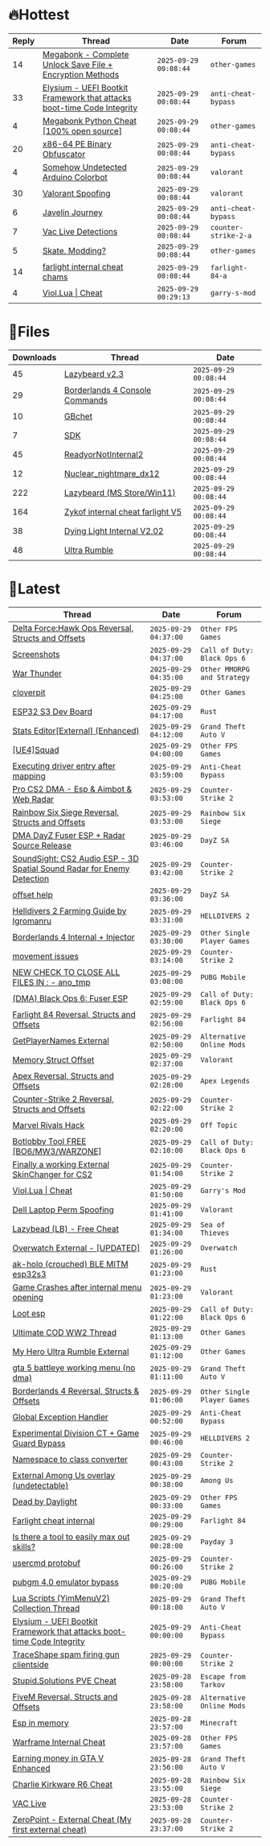 # 🔥Hottest
|Reply|Thread|Date|Forum|
|-----|------|----|-----|
|14|[Megabonk &#45; Complete Unlock Save File &#43; Encryption Methods](https://%75%6E%6B%6E%6F%77%6E%63%68%65%61%74%73.%6D%65/%66%6F%72%75%6D/other-games/718985-megabonk-complete-unlock-save-file-encryption-methods.html)|`2025-09-29 00:08:44`|`other-games`|
|33|[Elysium &#45; UEFI Bootkit Framework that attacks boot&#45;time Code Integrity](https://%75%6E%6B%6E%6F%77%6E%63%68%65%61%74%73.%6D%65/%66%6F%72%75%6D/anti-cheat-bypass/718917-elysium-uefi-bootkit-framework-attacks-boot-time-code-integrity.html)|`2025-09-29 00:08:44`|`anti-cheat-bypass`|
|4|[Megabonk Python Cheat &#91;100% open source&#93;](https://%75%6E%6B%6E%6F%77%6E%63%68%65%61%74%73.%6D%65/%66%6F%72%75%6D/other-games/718610-megabonk-python-cheat-100-source.html)|`2025-09-29 00:08:44`|`other-games`|
|20|[x86&#45;64 PE Binary Obfuscator](https://%75%6E%6B%6E%6F%77%6E%63%68%65%61%74%73.%6D%65/%66%6F%72%75%6D/anti-cheat-bypass/718591-x86-64-pe-binary-obfuscator.html)|`2025-09-29 00:08:44`|`anti-cheat-bypass`|
|4|[Somehow Undetected Arduino Colorbot](https://%75%6E%6B%6E%6F%77%6E%63%68%65%61%74%73.%6D%65/%66%6F%72%75%6D/valorant/718563-somehow-undetected-arduino-colorbot.html)|`2025-09-29 00:08:44`|`valorant`|
|30|[Valorant Spoofing](https://%75%6E%6B%6E%6F%77%6E%63%68%65%61%74%73.%6D%65/%66%6F%72%75%6D/valorant/719169-valorant-spoofing.html)|`2025-09-29 00:08:44`|`valorant`|
|6|[Javelin Journey](https://%75%6E%6B%6E%6F%77%6E%63%68%65%61%74%73.%6D%65/%66%6F%72%75%6D/anti-cheat-bypass/718655-javelin-journey.html)|`2025-09-29 00:08:44`|`anti-cheat-bypass`|
|7|[Vac Live Detections](https://%75%6E%6B%6E%6F%77%6E%63%68%65%61%74%73.%6D%65/%66%6F%72%75%6D/counter-strike-2-a/718788-vac-live-detections.html)|`2025-09-29 00:08:44`|`counter-strike-2-a`|
|5|[Skate&#46; Modding?](https://%75%6E%6B%6E%6F%77%6E%63%68%65%61%74%73.%6D%65/%66%6F%72%75%6D/other-games/718988-skate-modding.html)|`2025-09-29 00:08:44`|`other-games`|
|14|[farlight internal cheat chams](https://%75%6E%6B%6E%6F%77%6E%63%68%65%61%74%73.%6D%65/%66%6F%72%75%6D/farlight-84-a/718581-farlight-internal-cheat-chams.html)|`2025-09-29 00:08:44`|`farlight-84-a`|
|4|[Viol&#46;Lua &#124; Cheat](https://%75%6E%6B%6E%6F%77%6E%63%68%65%61%74%73.%6D%65/%66%6F%72%75%6D/garry-s-mod/718704-viol-lua-cheat.html)|`2025-09-29 00:29:13`|`garry-s-mod`|
# 📄Files
|Downloads|Thread|Date|
|---------|------|----|
|45|[Lazybeard v2&#46;3](https://%75%6E%6B%6E%6F%77%6E%63%68%65%61%74%73.%6D%65/%66%6F%72%75%6D/downloads.php?do=file&id=51366)|`2025-09-29 00:08:44`|
|29|[Borderlands 4 Console Commands](https://%75%6E%6B%6E%6F%77%6E%63%68%65%61%74%73.%6D%65/%66%6F%72%75%6D/downloads.php?do=file&id=51365)|`2025-09-29 00:08:44`|
|10|[GBchet](https://%75%6E%6B%6E%6F%77%6E%63%68%65%61%74%73.%6D%65/%66%6F%72%75%6D/downloads.php?do=file&id=51364)|`2025-09-29 00:08:44`|
|7|[SDK](https://%75%6E%6B%6E%6F%77%6E%63%68%65%61%74%73.%6D%65/%66%6F%72%75%6D/downloads.php?do=file&id=51363)|`2025-09-29 00:08:44`|
|45|[ReadyorNotInternal2](https://%75%6E%6B%6E%6F%77%6E%63%68%65%61%74%73.%6D%65/%66%6F%72%75%6D/downloads.php?do=file&id=51360)|`2025-09-29 00:08:44`|
|12|[Nuclear&#95;nightmare&#95;dx12](https://%75%6E%6B%6E%6F%77%6E%63%68%65%61%74%73.%6D%65/%66%6F%72%75%6D/downloads.php?do=file&id=51359)|`2025-09-29 00:08:44`|
|222|[Lazybeard &#40;MS Store/Win11&#41;](https://%75%6E%6B%6E%6F%77%6E%63%68%65%61%74%73.%6D%65/%66%6F%72%75%6D/downloads.php?do=file&id=51358)|`2025-09-29 00:08:44`|
|164|[Zykof internal cheat farlight V5](https://%75%6E%6B%6E%6F%77%6E%63%68%65%61%74%73.%6D%65/%66%6F%72%75%6D/downloads.php?do=file&id=51357)|`2025-09-29 00:08:44`|
|38|[Dying Light Internal V2&#46;02](https://%75%6E%6B%6E%6F%77%6E%63%68%65%61%74%73.%6D%65/%66%6F%72%75%6D/downloads.php?do=file&id=51356)|`2025-09-29 00:08:44`|
|48|[Ultra Rumble](https://%75%6E%6B%6E%6F%77%6E%63%68%65%61%74%73.%6D%65/%66%6F%72%75%6D/downloads.php?do=file&id=51355)|`2025-09-29 00:08:44`|
# 💬Latest
|Thread|Date|Forum|
|------|----|-----|
|[Delta Force:Hawk Ops Reversal, Structs and Offsets](https://%75%6E%6B%6E%6F%77%6E%63%68%65%61%74%73.%6D%65/%66%6F%72%75%6D/other-fps-games/653290-delta-force-hawk-ops-reversal-structs-offsets.html)|`2025-09-29 04:37:00`|`Other FPS Games`|
|[Screenshots](https://%75%6E%6B%6E%6F%77%6E%63%68%65%61%74%73.%6D%65/%66%6F%72%75%6D/call-of-duty-black-ops-6-a/714385-screenshots.html)|`2025-09-29 04:37:00`|`Call of Duty: Black Ops 6`|
|[War Thunder](https://%75%6E%6B%6E%6F%77%6E%63%68%65%61%74%73.%6D%65/%66%6F%72%75%6D/other-mmorpg-and-strategy/85949-war-thunder.html)|`2025-09-29 04:35:00`|`Other MMORPG and Strategy`|
|[cloverpit](https://%75%6E%6B%6E%6F%77%6E%63%68%65%61%74%73.%6D%65/%66%6F%72%75%6D/other-games/719473-cloverpit.html)|`2025-09-29 04:25:00`|`Other Games`|
|[ESP32 S3 Dev Board](https://%75%6E%6B%6E%6F%77%6E%63%68%65%61%74%73.%6D%65/%66%6F%72%75%6D/rust/717399-esp32-s3-dev-board.html)|`2025-09-29 04:17:00`|`Rust`|
|[Stats Editor&#91;External&#93; &#40;Enhanced&#41;](https://%75%6E%6B%6E%6F%77%6E%63%68%65%61%74%73.%6D%65/%66%6F%72%75%6D/grand-theft-auto-v/699943-stats-editor-external-enhanced.html)|`2025-09-29 04:12:00`|`Grand Theft Auto V`|
|[&#91;UE4&#93;Squad](https://%75%6E%6B%6E%6F%77%6E%63%68%65%61%74%73.%6D%65/%66%6F%72%75%6D/other-fps-games/244709-ue4-squad.html)|`2025-09-29 04:00:00`|`Other FPS Games`|
|[Executing driver entry after mapping](https://%75%6E%6B%6E%6F%77%6E%63%68%65%61%74%73.%6D%65/%66%6F%72%75%6D/anti-cheat-bypass/719556-executing-driver-entry-mapping.html)|`2025-09-29 03:59:00`|`Anti-Cheat Bypass`|
|[Pro CS2 DMA &#45; Esp & Aimbot & Web Radar](https://%75%6E%6B%6E%6F%77%6E%63%68%65%61%74%73.%6D%65/%66%6F%72%75%6D/counter-strike-2-a/656442-pro-cs2-dma-esp-aimbot-web-radar.html)|`2025-09-29 03:53:00`|`Counter-Strike 2`|
|[Rainbow Six Siege Reversal, Structs and Offsets](https://%75%6E%6B%6E%6F%77%6E%63%68%65%61%74%73.%6D%65/%66%6F%72%75%6D/rainbow-six-siege/255148-rainbow-six-siege-reversal-structs-offsets.html)|`2025-09-29 03:53:00`|`Rainbow Six Siege`|
|[DMA DayZ Fuser ESP &#43; Radar Source Release](https://%75%6E%6B%6E%6F%77%6E%63%68%65%61%74%73.%6D%65/%66%6F%72%75%6D/dayz-sa/606723-dma-dayz-fuser-esp-radar-source-release.html)|`2025-09-29 03:46:00`|`DayZ SA`|
|[SoundSight: CS2 Audio ESP &#45; 3D Spatial Sound Radar for Enemy Detection](https://%75%6E%6B%6E%6F%77%6E%63%68%65%61%74%73.%6D%65/%66%6F%72%75%6D/counter-strike-2-a/691687-soundsight-cs2-audio-esp-3d-spatial-sound-radar-enemy-detection.html)|`2025-09-29 03:42:00`|`Counter-Strike 2`|
|[offset help](https://%75%6E%6B%6E%6F%77%6E%63%68%65%61%74%73.%6D%65/%66%6F%72%75%6D/dayz-sa/719551-offset-help.html)|`2025-09-29 03:36:00`|`DayZ SA`|
|[Helldivers 2 Farming Guide by Igromanru](https://%75%6E%6B%6E%6F%77%6E%63%68%65%61%74%73.%6D%65/%66%6F%72%75%6D/helldivers-2-a/719525-helldivers-2-farming-guide-igromanru.html)|`2025-09-29 03:31:00`|`HELLDIVERS 2`|
|[Borderlands 4 Internal &#43; Injector](https://%75%6E%6B%6E%6F%77%6E%63%68%65%61%74%73.%6D%65/%66%6F%72%75%6D/other-single-player-games/719550-borderlands-4-internal-injector.html)|`2025-09-29 03:30:00`|`Other Single Player Games`|
|[movement issues](https://%75%6E%6B%6E%6F%77%6E%63%68%65%61%74%73.%6D%65/%66%6F%72%75%6D/counter-strike-2-a/719481-movement-issues.html)|`2025-09-29 03:14:00`|`Counter-Strike 2`|
|[NEW CHECK TO CLOSE ALL FILES IN : &#45;  ano&#95;tmp](https://%75%6E%6B%6E%6F%77%6E%63%68%65%61%74%73.%6D%65/%66%6F%72%75%6D/pubg-mobile/719358-check-close-files-ano_tmp.html)|`2025-09-29 03:08:00`|`PUBG Mobile`|
|[&#40;DMA&#41; Black Ops 6: Fuser ESP](https://%75%6E%6B%6E%6F%77%6E%63%68%65%61%74%73.%6D%65/%66%6F%72%75%6D/call-of-duty-black-ops-6-a/670830-dma-black-ops-6-fuser-esp.html)|`2025-09-29 02:59:00`|`Call of Duty: Black Ops 6`|
|[Farlight 84 Reversal, Structs and Offsets](https://%75%6E%6B%6E%6F%77%6E%63%68%65%61%74%73.%6D%65/%66%6F%72%75%6D/farlight-84-a/580566-farlight-84-reversal-structs-offsets.html)|`2025-09-29 02:56:00`|`Farlight 84`|
|[GetPlayerNames External](https://%75%6E%6B%6E%6F%77%6E%63%68%65%61%74%73.%6D%65/%66%6F%72%75%6D/alternative-online-mods/719443-getplayernames-external.html)|`2025-09-29 02:50:00`|`Alternative Online Mods`|
|[Memory Struct Offset](https://%75%6E%6B%6E%6F%77%6E%63%68%65%61%74%73.%6D%65/%66%6F%72%75%6D/valorant/703073-memory-struct-offset.html)|`2025-09-29 02:37:00`|`Valorant`|
|[Apex Reversal, Structs and Offsets](https://%75%6E%6B%6E%6F%77%6E%63%68%65%61%74%73.%6D%65/%66%6F%72%75%6D/apex-legends/716406-apex-reversal-structs-offsets.html)|`2025-09-29 02:28:00`|`Apex Legends`|
|[Counter&#45;Strike 2 Reversal, Structs and Offsets](https://%75%6E%6B%6E%6F%77%6E%63%68%65%61%74%73.%6D%65/%66%6F%72%75%6D/counter-strike-2-a/576077-counter-strike-2-reversal-structs-offsets.html)|`2025-09-29 02:22:00`|`Counter-Strike 2`|
|[Marvel Rivals Hack](https://%75%6E%6B%6E%6F%77%6E%63%68%65%61%74%73.%6D%65/%66%6F%72%75%6D/off-topic/719383-marvel-rivals-hack.html)|`2025-09-29 02:20:00`|`Off Topic`|
|[Botlobby Tool FREE &#91;BO6/MW3/WARZONE&#93;](https://%75%6E%6B%6E%6F%77%6E%63%68%65%61%74%73.%6D%65/%66%6F%72%75%6D/call-of-duty-black-ops-6-a/696676-botlobby-tool-free-bo6-mw3-warzone.html)|`2025-09-29 02:10:00`|`Call of Duty: Black Ops 6`|
|[Finally a working External SkinChanger for CS2](https://%75%6E%6B%6E%6F%77%6E%63%68%65%61%74%73.%6D%65/%66%6F%72%75%6D/counter-strike-2-a/689733-finally-external-skinchanger-cs2.html)|`2025-09-29 01:54:00`|`Counter-Strike 2`|
|[Viol&#46;Lua &#124; Cheat](https://%75%6E%6B%6E%6F%77%6E%63%68%65%61%74%73.%6D%65/%66%6F%72%75%6D/garry-s-mod/718704-viol-lua-cheat.html)|`2025-09-29 01:50:00`|`Garry's Mod`|
|[Dell Laptop Perm Spoofing](https://%75%6E%6B%6E%6F%77%6E%63%68%65%61%74%73.%6D%65/%66%6F%72%75%6D/valorant/719065-dell-laptop-perm-spoofing.html)|`2025-09-29 01:41:00`|`Valorant`|
|[Lazybead &#40;LB&#41; &#45; Free Cheat](https://%75%6E%6B%6E%6F%77%6E%63%68%65%61%74%73.%6D%65/%66%6F%72%75%6D/sea-of-thieves/685132-lazybead-lb-free-cheat.html)|`2025-09-29 01:34:00`|`Sea of Thieves`|
|[Overwatch External &#45; &#91;UPDATED&#93;](https://%75%6E%6B%6E%6F%77%6E%63%68%65%61%74%73.%6D%65/%66%6F%72%75%6D/overwatch/717914-overwatch-external-updated.html)|`2025-09-29 01:26:00`|`Overwatch`|
|[ak&#45;holo &#40;crouched&#41; BLE MITM esp32s3](https://%75%6E%6B%6E%6F%77%6E%63%68%65%61%74%73.%6D%65/%66%6F%72%75%6D/rust/719541-ak-holo-crouched-ble-mitm-esp32s3.html)|`2025-09-29 01:23:00`|`Rust`|
|[Game Crashes after internal menu opening](https://%75%6E%6B%6E%6F%77%6E%63%68%65%61%74%73.%6D%65/%66%6F%72%75%6D/valorant/719254-game-crashes-internal-menu.html)|`2025-09-29 01:23:00`|`Valorant`|
|[Loot esp](https://%75%6E%6B%6E%6F%77%6E%63%68%65%61%74%73.%6D%65/%66%6F%72%75%6D/call-of-duty-black-ops-6-a/719540-loot-esp.html)|`2025-09-29 01:22:00`|`Call of Duty: Black Ops 6`|
|[Ultimate COD WW2 Thread](https://%75%6E%6B%6E%6F%77%6E%63%68%65%61%74%73.%6D%65/%66%6F%72%75%6D/other-games/650299-ultimate-cod-ww2-thread.html)|`2025-09-29 01:13:00`|`Other Games`|
|[My Hero Ultra Rumble External](https://%75%6E%6B%6E%6F%77%6E%63%68%65%61%74%73.%6D%65/%66%6F%72%75%6D/other-games/670348-hero-ultra-rumble-external.html)|`2025-09-29 01:12:00`|`Other Games`|
|[gta 5 battleye working menu &#40;no dma&#41;](https://%75%6E%6B%6E%6F%77%6E%63%68%65%61%74%73.%6D%65/%66%6F%72%75%6D/grand-theft-auto-v/714342-gta-5-battleye-menu-dma.html)|`2025-09-29 01:11:00`|`Grand Theft Auto V`|
|[Borderlands 4 Reversal, Structs & Offsets](https://%75%6E%6B%6E%6F%77%6E%63%68%65%61%74%73.%6D%65/%66%6F%72%75%6D/other-single-player-games/717789-borderlands-4-reversal-structs-offsets.html)|`2025-09-29 01:06:00`|`Other Single Player Games`|
|[Global Exception Handler](https://%75%6E%6B%6E%6F%77%6E%63%68%65%61%74%73.%6D%65/%66%6F%72%75%6D/anti-cheat-bypass/719467-global-exception-handler.html)|`2025-09-29 00:52:00`|`Anti-Cheat Bypass`|
|[Experimental Division CT &#43; Game Guard Bypass](https://%75%6E%6B%6E%6F%77%6E%63%68%65%61%74%73.%6D%65/%66%6F%72%75%6D/helldivers-2-a/717822-experimental-division-ct-game-guard-bypass.html)|`2025-09-29 00:46:00`|`HELLDIVERS 2`|
|[Namespace to class converter](https://%75%6E%6B%6E%6F%77%6E%63%68%65%61%74%73.%6D%65/%66%6F%72%75%6D/counter-strike-2-a/719535-namespace-class-converter.html)|`2025-09-29 00:43:00`|`Counter-Strike 2`|
|[External Among Us overlay &#40;undetectable&#41;](https://%75%6E%6B%6E%6F%77%6E%63%68%65%61%74%73.%6D%65/%66%6F%72%75%6D/among-us/685399-external-overlay-undetectable.html)|`2025-09-29 00:38:00`|`Among Us`|
|[Dead by Daylight](https://%75%6E%6B%6E%6F%77%6E%63%68%65%61%74%73.%6D%65/%66%6F%72%75%6D/other-fps-games/178856-dead-daylight.html)|`2025-09-29 00:33:00`|`Other FPS Games`|
|[Farlight cheat internal](https://%75%6E%6B%6E%6F%77%6E%63%68%65%61%74%73.%6D%65/%66%6F%72%75%6D/farlight-84-a/717566-farlight-cheat-internal.html)|`2025-09-29 00:29:00`|`Farlight 84`|
|[Is there a tool to easily max out skills?](https://%75%6E%6B%6E%6F%77%6E%63%68%65%61%74%73.%6D%65/%66%6F%72%75%6D/payday-3-a/719499-tool-easily-max-skills.html)|`2025-09-29 00:28:00`|`Payday 3`|
|[usercmd protobuf](https://%75%6E%6B%6E%6F%77%6E%63%68%65%61%74%73.%6D%65/%66%6F%72%75%6D/counter-strike-2-a/719534-usercmd-protobuf.html)|`2025-09-29 00:26:00`|`Counter-Strike 2`|
|[pubgm 4&#46;0 emulator bypass](https://%75%6E%6B%6E%6F%77%6E%63%68%65%61%74%73.%6D%65/%66%6F%72%75%6D/pubg-mobile/719272-pubgm-4-0-emulator-bypass.html)|`2025-09-29 00:20:00`|`PUBG Mobile`|
|[Lua Scripts &#40;YimMenuV2&#41; Collection Thread](https://%75%6E%6B%6E%6F%77%6E%63%68%65%61%74%73.%6D%65/%66%6F%72%75%6D/grand-theft-auto-v/707419-lua-scripts-yimmenuv2-collection-thread.html)|`2025-09-29 00:18:00`|`Grand Theft Auto V`|
|[Elysium &#45; UEFI Bootkit Framework that attacks boot&#45;time Code Integrity](https://%75%6E%6B%6E%6F%77%6E%63%68%65%61%74%73.%6D%65/%66%6F%72%75%6D/anti-cheat-bypass/718917-elysium-uefi-bootkit-framework-attacks-boot-time-code-integrity.html)|`2025-09-29 00:00:00`|`Anti-Cheat Bypass`|
|[TraceShape spam firing gun clientside](https://%75%6E%6B%6E%6F%77%6E%63%68%65%61%74%73.%6D%65/%66%6F%72%75%6D/counter-strike-2-a/719470-traceshape-spam-firing-gun-clientside.html)|`2025-09-29 00:00:00`|`Counter-Strike 2`|
|[Stupid&#46;Solutions PVE Cheat](https://%75%6E%6B%6E%6F%77%6E%63%68%65%61%74%73.%6D%65/%66%6F%72%75%6D/escape-from-tarkov/656746-stupid-solutions-pve-cheat.html)|`2025-09-28 23:58:00`|`Escape from Tarkov`|
|[FiveM Reversal, Structs and Offsets](https://%75%6E%6B%6E%6F%77%6E%63%68%65%61%74%73.%6D%65/%66%6F%72%75%6D/alternative-online-mods/340232-fivem-reversal-structs-offsets.html)|`2025-09-28 23:58:00`|`Alternative Online Mods`|
|[Esp in memory](https://%75%6E%6B%6E%6F%77%6E%63%68%65%61%74%73.%6D%65/%66%6F%72%75%6D/minecraft/719520-esp-memory.html)|`2025-09-28 23:57:00`|`Minecraft`|
|[Warframe Internal Cheat](https://%75%6E%6B%6E%6F%77%6E%63%68%65%61%74%73.%6D%65/%66%6F%72%75%6D/other-fps-games/718442-warframe-internal-cheat.html)|`2025-09-28 23:57:00`|`Other FPS Games`|
|[Earning money in GTA V Enhanced](https://%75%6E%6B%6E%6F%77%6E%63%68%65%61%74%73.%6D%65/%66%6F%72%75%6D/grand-theft-auto-v/719221-earning-money-gta-enhanced.html)|`2025-09-28 23:56:00`|`Grand Theft Auto V`|
|[Charlie Kirkware R6 Cheat](https://%75%6E%6B%6E%6F%77%6E%63%68%65%61%74%73.%6D%65/%66%6F%72%75%6D/rainbow-six-siege/717390-charlie-kirkware-r6-cheat.html)|`2025-09-28 23:55:00`|`Rainbow Six Siege`|
|[VAC Live](https://%75%6E%6B%6E%6F%77%6E%63%68%65%61%74%73.%6D%65/%66%6F%72%75%6D/counter-strike-2-a/717620-vac-live.html)|`2025-09-28 23:53:00`|`Counter-Strike 2`|
|[ZeroPoint &#45; External Cheat &#40;My first external cheat&#41;](https://%75%6E%6B%6E%6F%77%6E%63%68%65%61%74%73.%6D%65/%66%6F%72%75%6D/counter-strike-2-a/715973-zeropoint-external-cheat-external-cheat.html)|`2025-09-28 23:37:00`|`Counter-Strike 2`|
